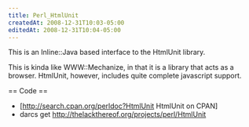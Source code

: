 ```yaml
---
title: Perl_HtmlUnit
createdAt: 2008-12-31T10:03-05:00
editedAt: 2008-12-31T10:04-05:00
---
```


This is an Inline::Java based interface to the HtmlUnit library.

This is kinda like WWW::Mechanize, in that it is a library that acts as a browser. HtmlUnit, however, includes quite complete javascript support.

== Code ==

* [http://search.cpan.org/perldoc?HtmlUnit HtmlUnit on CPAN]
* darcs get http://thelackthereof.org/projects/perl/HtmlUnit


